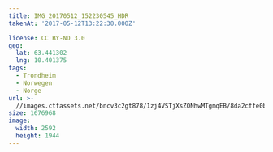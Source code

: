 ```yaml
---
title: IMG_20170512_152230545_HDR
takenAt: '2017-05-12T13:22:30.000Z'

license: CC BY-ND 3.0
geo:
  lat: 63.441302
  lng: 10.401375
tags:
  - Trondheim
  - Norwegen
  - Norge
url: >-
  //images.ctfassets.net/bncv3c2gt878/1zj4VSTjXsZONhwMTgmqEB/8da2cffe0bbb9cdd71207ccf6f9fb561/img_20170512_152230545_hdr_33840966763_o
size: 1676968
image:
  width: 2592
  height: 1944
---
```

